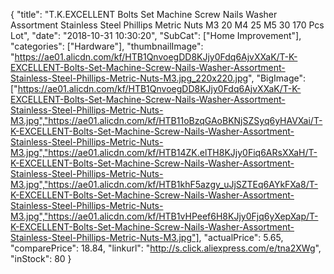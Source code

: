 {
	"title": "T.K.EXCELLENT Bolts Set Machine Screw Nails Washer Assortment Stainless Steel Phillips Metric Nuts M3 20 M4 25 M5 30 170 Pcs Lot",
	"date": "2018-10-31 10:30:20",
	"SubCat": ["Home Improvement"],
	"categories": ["Hardware"],
	"thumbnailImage": "https://ae01.alicdn.com/kf/HTB1QnvoegDD8KJjy0Fdq6AjvXXaK/T-K-EXCELLENT-Bolts-Set-Machine-Screw-Nails-Washer-Assortment-Stainless-Steel-Phillips-Metric-Nuts-M3.jpg_220x220.jpg",
	"BigImage": ["https://ae01.alicdn.com/kf/HTB1QnvoegDD8KJjy0Fdq6AjvXXaK/T-K-EXCELLENT-Bolts-Set-Machine-Screw-Nails-Washer-Assortment-Stainless-Steel-Phillips-Metric-Nuts-M3.jpg","https://ae01.alicdn.com/kf/HTB11oBzqGAoBKNjSZSyq6yHAVXai/T-K-EXCELLENT-Bolts-Set-Machine-Screw-Nails-Washer-Assortment-Stainless-Steel-Phillips-Metric-Nuts-M3.jpg","https://ae01.alicdn.com/kf/HTB14ZK.elTH8KJjy0Fiq6ARsXXaH/T-K-EXCELLENT-Bolts-Set-Machine-Screw-Nails-Washer-Assortment-Stainless-Steel-Phillips-Metric-Nuts-M3.jpg","https://ae01.alicdn.com/kf/HTB1khF5azgy_uJjSZTEq6AYkFXa8/T-K-EXCELLENT-Bolts-Set-Machine-Screw-Nails-Washer-Assortment-Stainless-Steel-Phillips-Metric-Nuts-M3.jpg","https://ae01.alicdn.com/kf/HTB1vHPeef6H8KJjy0Fjq6yXepXap/T-K-EXCELLENT-Bolts-Set-Machine-Screw-Nails-Washer-Assortment-Stainless-Steel-Phillips-Metric-Nuts-M3.jpg"],
	"actualPrice": 5.65,
	"comparePrice": 18.84,
	"linkurl": "http://s.click.aliexpress.com/e/tna2XWg",
	"inStock": 80
}
